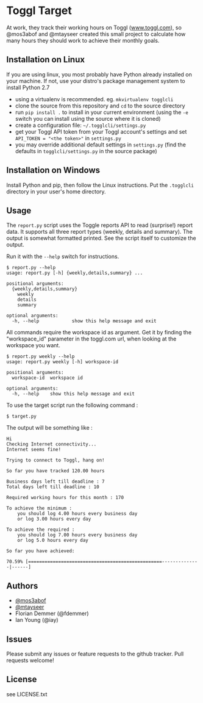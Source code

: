 Toggl Target
============

At work, they track their working hours on Toggl (www.toggl.com), so @mos3abof and
@mtayseer created this small project to calculate how many hours they should
work to achieve their monthly goals.


Installation on Linux
---------------------

If you are using linux, you most probably have Python already installed on
your machine. If not, use your distro's package management system to install
Python 2.7

* using a virtualenv is recommended. eg. `mkvirtualenv togglcli`
* clone the source from this repository and `cd` to the source directory
* run `pip install .` to install in your current environment (using the `-e`
  switch you can install using the source where it is cloned)
* create a configuration file: `~/.togglcli/settings.py`
* get your Toggl API token from your Toggl account's settings and set
  `API_TOKEN = "<the token>"` in `settings.py`
* you may override additional default settings in `settings.py` (find the
  defaults in `togglcli/settings.py` in the source package)


Installation on Windows
-----------------------

Install Python and pip, then follow the Linux instructions. Put the
`.togglcli` directory in your user's home directory.


Usage
-----

The `report.py` script uses the Toggle reports API to read (surprise!) report
data. It supports all three report types (weekly, details and summary). The
output is somewhat formatted printed. See the script itself to customize the
output.

Run it with the `--help` switch for instructions.

```
$ report.py --help
usage: report.py [-h] {weekly,details,summary} ...

positional arguments:
  {weekly,details,summary}
    weekly
    details
    summary

optional arguments:
  -h, --help            show this help message and exit
```

All commands require the workspace id as argument. Get it by finding the
"workspace_id" parameter in the toggl.com url, when looking at the workspace
you want.

```
$ report.py weekly --help
usage: report.py weekly [-h] workspace-id

positional arguments:
  workspace-id  workspace id

optional arguments:
  -h, --help    show this help message and exit
```


To use the target script run the following command :

```
$ target.py
```

The output will be something like :

```
Hi
Checking Internet connectivity...
Internet seems fine!

Trying to connect to Toggl, hang on!

So far you have tracked 120.00 hours

Business days left till deadline : 7
Total days left till deadline : 10

Required working hours for this month : 170

To achieve the minimum :
    you should log 4.00 hours every business day
    or log 3.00 hours every day

To achieve the required :
    you should log 7.00 hours every business day
    or log 5.0 hours every day

So far you have achieved:

70.59% [=================================================--------------|------]
```


Authors
-------

* [@mos3abof](http://www.mos3abof.com)
* [@mtayseer](http://www.mtayseer.net)
* Florian Demmer (@fdemmer)
* Ian Young (@iay)


Issues
------

Please submit any issues or feature requests to the github tracker.
Pull requests welcome!


License
-------

see LICENSE.txt
